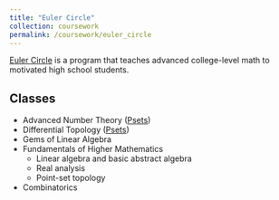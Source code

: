 ```yaml
---
title: "Euler Circle"
collection: coursework
permalink: /coursework/euler_circle
---
```


[Euler Circle](https://eulercircle.com/) is a program that teaches advanced college-level math to motivated high school students.

## Classes
* Advanced Number Theory ([Psets](http://nmadhu6002.github.io/files/Advanced_Number_Theory_Solutions.pdf))
* Differential Topology ([Psets](http://nmadhu6002.github.io/files/Differential_Topology_Solutions.pdf))
* Gems of Linear Algebra 
* Fundamentals of Higher Mathematics
    * Linear algebra and basic abstract algebra
    * Real analysis
    * Point-set topology
* Combinatorics